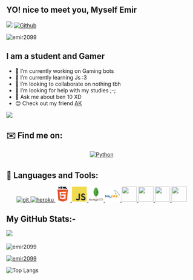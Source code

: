 ## YO! nice to meet you, Myself Emir
![](https://visitor-badge.laobi.icu/badge?page_id=emir2099.emir2099)
[![Github](https://img.shields.io/github/followers/emir2099?label=Follow&style=social)](https://github.com/emir2099)
<p align="left"> <img src="https://komarev.com/ghpvc/?username=emir2099&label=Profile%20views&color=1F51FF&style=flat" alt="emir2099" /> </p>

## I am a student and Gamer
- 🔭 I’m currently working on Gaming bots 
- 🌱 I’m currently learning Js :3
- 👯 I’m looking to collaborate on nothing tbh
- 🤔 I’m looking for help with my studies ;-;
- 💬 Ask me about ben 10 XD 
- 😊 Check out my friend [AK](https://github.com/AkshatOP)
<img src="http://ansyori28.files.wordpress.com/2012/08/spidey3_banner.jpg">

## ✉️ Find me on:


<p align="center">
 <a href="https://discord.gg/vM29v9W2kv" target="_blank" rel="noopener noreferrer"> <img src="https://www.freepnglogos.com/uploads/discord-logo-png/discord-logo-logodownload-download-logotipos-1.png" alt="Python" height="40" style="vertical-align:top; margin:4px"> </a>

<br />



## 🧰 **Languages and Tools:**

<p align="center"> <a href="https://git-scm.com/" target="_blank"> <img src="https://www.vectorlogo.zone/logos/git-scm/git-scm-icon.svg" alt="git" width="40" height="40"/> </a> <a href="https://heroku.com" target="_blank"> <img src="https://www.vectorlogo.zone/logos/heroku/heroku-icon.svg" alt="heroku" width="40" height="40"/> </a> <a href="https://www.w3.org/html/" target="_blank"> <img src="https://raw.githubusercontent.com/devicons/devicon/master/icons/html5/html5-original-wordmark.svg" alt="html5" width="40" height="40"/> </a> <a href="https://developer.mozilla.org/en-US/docs/Web/JavaScript" target="_blank"> <img src="https://raw.githubusercontent.com/devicons/devicon/master/icons/javascript/javascript-original.svg" alt="javascript" w![image](https://user-images.githubusercontent.com/84385451/133424608-079984c1-7a33-4207-b455-71a05044a7f8.png)
idth="40" height="40"/> </a> <a href="https://www.mongodb.com/" target="_blank"> <img src="https://raw.githubusercontent.com/devicons/devicon/master/icons/mongodb/mongodb-original-wordmark.svg" alt="mongodb" width="40" height="40"/> </a> <a href="https://www.mysql.com/" target="_blank"> <img src="https://raw.githubusercontent.com/devicons/devicon/master/icons/mysql/mysql-original-wordmark.svg" alt="mysql" width="40" height="40"/> </a> <a 
<p align="center"> <a href="https://aoi.js.org/index.html" target="_blank"> <img src="https://avatars.githubusercontent.com/u/83202021?s=280&v=4" width="40" height="40"/> </a> <a
<p align="center"> <a href="https://botdesignerdiscord.com/" target="_blank"> <img src="https://data.apksum.com/b3/com.jakubtomana.discordbotdesinger/1.12.5/icon.png" width="40" height="40"/> </a> <a
<p align="center"> <a href="https://dbd.js.org/" target="_blank"> <img src="https://images.discordapp.net/avatars/772968022691676210/981f79673563f7268f4e6a88f1091787.png?size=128" width="40" height= "40"/> </a> <a
<p align="center"> <a href="https://code.visualstudio.com/" target="_/blank"> <img src="https://miro.medium.com/max/600/1*u9Rw2zT1kQl0I0Oa-9vc_g.png" width="40" height="40"/> </a> </p>


## My GitHub Stats:-

<img src="https://github-readme-stats.vercel.app/api?username=Emir2099&&show_icons=true&title_color=ffd700&icon_color=bb2acf&text_color=daf7dc&bg_color=151515">

<p><img align="center" src="https://github-readme-streak-stats.herokuapp.com/?user=emir2099&" alt="emir2099" /></p>

<p align="left"> <a href="https://github.com/ryo-ma/github-profile-trophy"><img src="https://github-profile-trophy.vercel.app/?username=emir2099" alt="emir2099" /></a> </p>

![Top Langs](https://github-readme-stats.vercel.app/api/top-langs/?username=CharalambosIoannou&theme=tokyonight)
